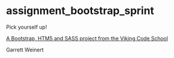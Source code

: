 assignment_bootstrap_sprint
===========================

Pick yourself up!

[A Bootstrap, HTM5 and SASS project from the Viking Code School](http://www.vikingcodeschool.com)

Garrett Weinert